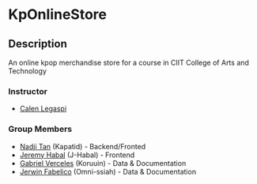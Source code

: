# KpOnlineStore


## Description

An online kpop merchandise store for a course in CIIT College of Arts and Technology

### Instructor

- [Calen Legaspi](https://github.com/calen-legaspi)

### Group Members

- [Nadji Tan](https://github.com/Kapatid) (Kapatid) - Backend/Fronted
- [Jeremy Habal](https://github.com/J-Habal) (J-Habal) - Frontend
- [Gabriel Verceles](https://github.com/Koruuin) (Koruuin) - Data & Documentation
- [Jerwin Fabelico](https://github.com/Omni-ssiah) (Omni-ssiah) - Data & Documentation
